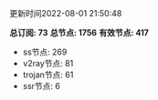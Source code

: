 更新时间2022-08-01 21:50:48

**总订阅: 73**
**总节点: 1756**
**有效节点: 417**
- ss节点: 269
- v2ray节点: 81
- trojan节点: 61
- ssr节点: 6
